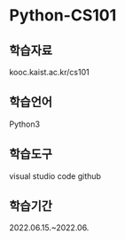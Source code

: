 # Python-CS101


## 학습자료
  kooc.kaist.ac.kr/cs101

## 학습언어
  Python3

## 학습도구
  visual studio code
  github

## 학습기간
  2022.06.15.~2022.06.
